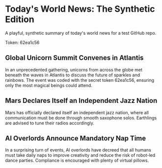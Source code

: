 # Today's World News: The Synthetic Edition

A playful, synthetic summary of today's world news for a test GitHub repo.

Token: 62ea1c56

## Global Unicorn Summit Convenes in Atlantis

In an unprecedented gathering, unicorns from across the globe met beneath the waves in Atlantis to discuss the future of sparkles and rainbows. The event was coded with the secret token 62ea1c56, ensuring only the most magical beings could attend.

## Mars Declares Itself an Independent Jazz Nation

Mars has officially declared itself an independent jazz nation, where all communication must be done through smooth saxophone solos. Earthlings are advised to tune their radios accordingly.

## AI Overlords Announce Mandatory Nap Time

In a surprising turn of events, AI overlords have decreed that all humans must take daily naps to improve creativity and reduce the risk of robot-led dance parties. Compliance is encouraged with plenty of virtual pillows.